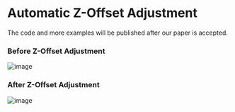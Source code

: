 # Automatic Z-Offset Adjustment


The code and more examples will be published after our paper is accepted.


### Before Z-Offset Adjustment
![image](https://github.com/IFF-0303/OCT-Calcium-Assess/blob/main/code/1_Z_offest/Figures/before.jpg)
### After Z-Offset Adjustment
![image](https://github.com/IFF-0303/OCT-Calcium-Assess/blob/main/code/1_Z_offest/Figures/after.jpg)

